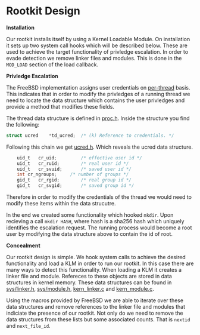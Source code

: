 
Rootkit Design 
==========================

__Installation__

Our rootkit installs itself by using a Kernel Loadable Module. On installation it sets up two system call hooks which will be described below. These are used to achieve the target functionality of privledge escalation. In order to evade detection we remove linker files and modules. This is done in the `MOD_LOAD` section of the load callback. 

__Privledge Escalation__

The FreeBSD implementation assigns user credentials on [per-thread](https://wiki.freebsd.org/Per-Thread%20Credentials) basis. This indicates that in order to modify the privledges of a running thread we need to locate the data structure which contains the user privledges and provide a method that modifies these fields.

The thread data structure is defined in [proc.h](https://github.com/freebsd/freebsd/blob/master/sys/sys/proc.h). Inside the structure you find the following:

```c
struct ucred	*td_ucred;	/* (k) Reference to credentials. */
```

Following this chain we get [ucred.h](https://github.com/freebsd/freebsd/blob/master/sys/sys/ucred.h). Which reveals the ucred data structure. 

```c
	uid_t	cr_uid;			/* effective user id */
	uid_t	cr_ruid;		/* real user id */
	uid_t	cr_svuid;		/* saved user id */
	int	cr_ngroups;		/* number of groups */
	gid_t	cr_rgid;		/* real group id */
	gid_t	cr_svgid;		/* saved group id */
```

Therefore in order to modify the credentials of the thread we would need to modify these items within the data strucutre. 

In the end we created some functionality which hooked `mkdir`. Upon recieving a call `mkdir HASH`, where hash is a sha256 hash which uniquely identifies the escalation request. The running process would become a root user by modifying the data structure above to contain the id of root.

__Concealment__ 

Our rootkit design is simple. We hook system calls to achieve the desired functionality and load a KLM in order to run our rootkit. In this case there are many ways to detect this functionality. When loading a KLM it creates a linker file and module. Refereces to these objects are stored in data structures in kernel memory. These data structures can be found in [sys/linker.h](https://github.com/freebsd/freebsd/blob/master/sys/sys/module.h), [sys/module.h](https://github.com/freebsd/freebsd/blob/master/sys/sys/module.h), [kern_linker.c](https://github.com/freebsd/freebsd/blob/master/sys/kern/kern_linker.c) and [kern_module.c](https://github.com/freebsd/freebsd/blob/master/sys/kern/kern_module.c).  

Using the macros provided by FreeBSD we are able to iterate over these data structures and remove references to the linker file  and modules that indiciate the presence of our rootkit. Not only do we need to remove the data structures from these lists but some associated counts. That is `nextid` and `next_file_id`. 





